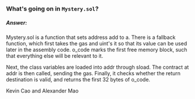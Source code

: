 ### What's going on in `Mystery.sol`?

##### Answer:
Mystery.sol is a function that sets address add to a. There is a fallback function, which first takes the gas and uint's it so that its value can be used later in the assembly code. o_code marks the first free memory block, such that everything else will be relevant to it.

Next, the class variables are loaded into addr through sload. The contract at addr is then called, sending the gas. Finally, it checks whether the return destination is valid, and returns the first 32 bytes of o_code.


Kevin Cao and Alexander Mao
